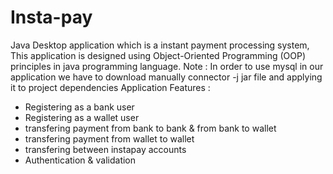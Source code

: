 # Insta-pay
Java Desktop application which is a instant payment processing system, This application is designed using Object-Oriented Programming (OOP) principles in java programming language.
Note : In order to use mysql in our application we have to download manually connector -j jar file and applying it to project dependencies 
Application Features :
- Registering as  a bank user
- Registering as a wallet user
- transfering payment from bank to bank & from bank to wallet
- transfering payment from wallet to wallet
- transfering between instapay accounts
- Authentication & validation
